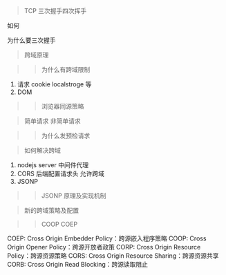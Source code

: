 > TCP 三次握手四次挥手

如何

为什么要三次握手

> 跨域原理

> > 为什么有跨域限制

1. 请求
   cookie localstroge 等
2. DOM

> > 浏览器同源策略

> 简单请求 非简单请求

> > 为什么发预检请求

> 如何解决跨域

1. nodejs server 中间件代理
2. CORS 后端配置请求头 允许跨域
3. JSONP

> > JSONP 原理及实现机制

> 新的跨域策略及配置

> > COOP COEP

COEP: Cross Origin Embedder Policy：跨源嵌入程序策略
COOP: Cross Origin Opener Policy：跨源开放者政策
CORP: Cross Origin Resource Policy：跨源资源策略
CORS: Cross Origin Resource Sharing：跨源资源共享
CORB: Cross Origin Read Blocking：跨源读取阻止

